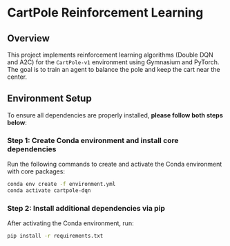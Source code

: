 # CartPole Reinforcement Learning

## Overview

This project implements reinforcement learning algorithms (Double DQN and A2C) for the `CartPole-v1` environment using Gymnasium and PyTorch. The goal is to train an agent to balance the pole and keep the cart near the center.

## Environment Setup

To ensure all dependencies are properly installed, **please follow both steps below**:

### Step 1: Create Conda environment and install core dependencies

Run the following commands to create and activate the Conda environment with core packages:

```bash
conda env create -f environment.yml
conda activate cartpole-dqn
```

### Step 2: Install additional dependencies via pip

After activating the Conda environment, run:

```bash
pip install -r requirements.txt
```
